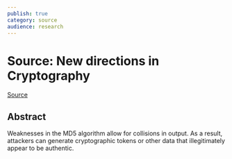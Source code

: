 ```yaml
---
publish: true
category: source
audience: research
---
```

# Source: New directions in Cryptography
[Source](https://www.kb.cert.org/vuls/id/836068)
## Abstract

Weaknesses in the MD5 algorithm allow for collisions in output. As a result, attackers can generate cryptographic tokens or other data that illegitimately appear to be authentic.